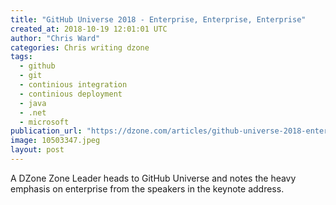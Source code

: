 ```yaml
---
title: "GitHub Universe 2018 - Enterprise, Enterprise, Enterprise"
created_at: 2018-10-19 12:01:01 UTC
author: "Chris Ward"
categories: Chris writing dzone
tags: 
  - github
  - git
  - continious integration
  - continious deployment
  - java
  - .net
  - microsoft
publication_url: "https://dzone.com/articles/github-universe-2018-enterprise-enterprise-enterpr"
image: 10503347.jpeg
layout: post
---
```

A DZone Zone Leader heads to GitHub Universe and notes the heavy emphasis on enterprise from the speakers in the keynote address.

